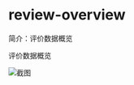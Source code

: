 # review-overview

简介：评价数据概览

评价数据概览

![截图](https://img.alicdn.com/tfs/TB1iGELrStYBeNjSspkXXbU8VXa-1844-498.png)
